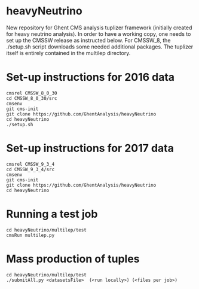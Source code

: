 # heavyNeutrino
New repository for Ghent CMS analysis tuplizer framework (initially created for heavy neutrino analysis).
In order to have a working copy, one needs to set up the CMSSW release as instructed below. For CMSSW\_8, the ./setup.sh script downloads some needed additional packages.
The tuplizer itself is entirely contained in the multilep directory.

# Set-up instructions for 2016 data
```
cmsrel CMSSW_8_0_30
cd CMSSW_8_0_30/src
cmsenv
git cms-init
git clone https://github.com/GhentAnalysis/heavyNeutrino
cd heavyNeutrino
./setup.sh
```

# Set-up instructions for 2017 data
```
cmsrel CMSSW_9_3_4
cd CMSSW_9_3_4/src
cmsenv
git cms-init
git clone https://github.com/GhentAnalysis/heavyNeutrino
cd heavyNeutrino
```


# Running a test job
```
cd heavyNeutrino/multilep/test
cmsRun multilep.py
```

# Mass production of tuples
```
cd heavyNeutrino/multilep/test
./submitAll.py <datasetsFile>  (<run locally>) (<files per job>)
```
